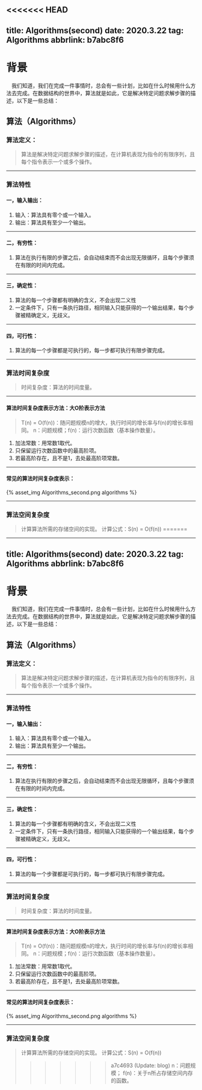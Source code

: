 <<<<<<< HEAD
---
title: Algorithms(second)
date: 2020.3.22
tag: Algorithms
abbrlink: b7abc8f6
---
# 背景
&emsp;我们知道，我们在完成一件事情时，总会有一些计划，比如在什么时候用什么方法去完成。在数据结构的世界中，算法就是如此，它是解决特定问题求解步骤的描述，以下是一些总结：
<!--more-->
## 算法（Algorithms）
### 算法定义：
> 算法是解决特定问题求解步骤的描述，在计算机表现为指令的有限序列，且每个指令表示一个或多个操作。
***
### 算法特性
#### 一，输入输出：
1. 输入：算法具有零个或一个输入。
2. 输出：算法具有至少一个输出。
***
#### 二，有穷性：
1. 算法在执行有限的步骤之后，会自动结束而不会出现无限循环，且每个步骤须在有限的时间内完成。
***
#### 三，确定性：
1. 算法的每一个步骤都有明确的含义，不会出现二义性
2. 一定条件下，只有一条执行路径，相同输入只能获得的一个输出结果，每个步骤被精确定义，无歧义。
***
#### 四，可行性：
1. 算法的每一个步骤都是可执行的，每一步都可执行有限步骤完成。
*** 
### 算法时间复杂度
> 时间复杂度：算法的时间度量。
***
#### 算法时间复杂度表示方法：大O阶表示方法
> T(n) = O(f(n))：随问题规模n的增大，执行时间的增长率与f(n)的增长率相同。
> n：问题规模；f(n)：运行次数函数（基本操作数量）。
1. 加法常数：用常数1取代。
2. 只保留运行次数函数中的最高阶项。
3. 若最高阶存在，且不是1，去处最高阶项常数。
***
#### 常见的算法时间复杂度表示：
{% asset_img Algorithms_second.png algorithms %}
***
### 算法空间复杂度
> 计算算法所需的存储空间的实现。
> 计算公式：S(n) = O(f(n))
=======
---
title: Algorithms(second)
date: 2020.3.22
tag: Algorithms
abbrlink: b7abc8f6
---
# 背景
&emsp;我们知道，我们在完成一件事情时，总会有一些计划，比如在什么时候用什么方法去完成。在数据结构的世界中，算法就是如此，它是解决特定问题求解步骤的描述，以下是一些总结：
<!--more-->
## 算法（Algorithms）
### 算法定义：
> 算法是解决特定问题求解步骤的描述，在计算机表现为指令的有限序列，且每个指令表示一个或多个操作。
***
### 算法特性
#### 一，输入输出：
1. 输入：算法具有零个或一个输入。
2. 输出：算法具有至少一个输出。
***
#### 二，有穷性：
1. 算法在执行有限的步骤之后，会自动结束而不会出现无限循环，且每个步骤须在有限的时间内完成。
***
#### 三，确定性：
1. 算法的每一个步骤都有明确的含义，不会出现二义性
2. 一定条件下，只有一条执行路径，相同输入只能获得的一个输出结果，每个步骤被精确定义，无歧义。
***
#### 四，可行性：
1. 算法的每一个步骤都是可执行的，每一步都可执行有限步骤完成。
*** 
### 算法时间复杂度
> 时间复杂度：算法的时间度量。
***
#### 算法时间复杂度表示方法：大O阶表示方法
> T(n) = O(f(n))：随问题规模n的增大，执行时间的增长率与f(n)的增长率相同。
> n：问题规模；f(n)：运行次数函数（基本操作数量）。
1. 加法常数：用常数1取代。
2. 只保留运行次数函数中的最高阶项。
3. 若最高阶存在，且不是1，去处最高阶项常数。
***
#### 常见的算法时间复杂度表示：
{% asset_img Algorithms_second.png algorithms %}
***
### 算法空间复杂度
> 计算算法所需的存储空间的实现。
> 计算公式：S(n) = O(f(n))
>>>>>>> a7c4693 (Update: blog)
> n：问题规模； f(n)：关于n所占存储空间内存的函数。
